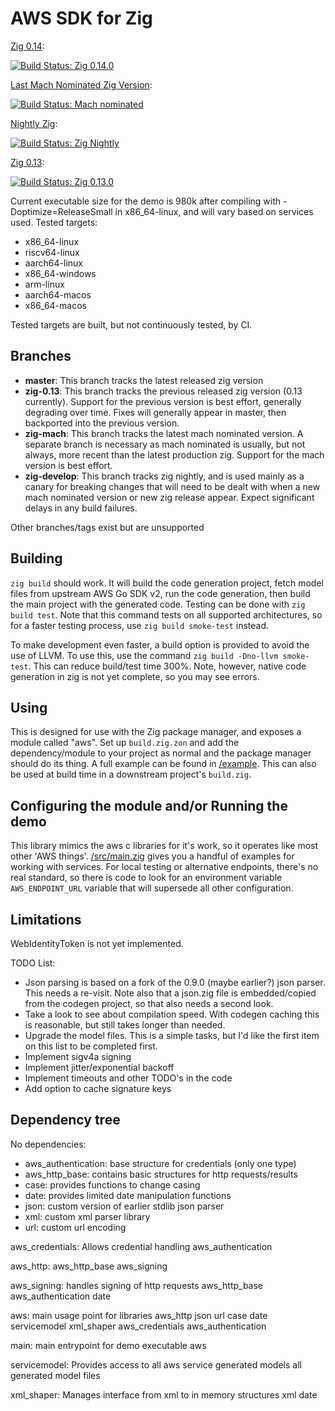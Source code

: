 AWS SDK for Zig
===============

[Zig 0.14](https://ziglang.org/download/#release-0.14.0):

[![Build Status: Zig 0.14.0](https://git.lerch.org/lobo/aws-sdk-for-zig/actions/workflows/build.yaml/badge.svg)](https://git.lerch.org/lobo/aws-sdk-for-zig/actions?workflow=build.yaml&state=closed)

[Last Mach Nominated Zig Version](https://machengine.org/about/nominated-zig/):

[![Build Status: Mach nominated](https://git.lerch.org/lobo/aws-sdk-for-zig/actions/workflows/zig-mach.yaml/badge.svg)](https://git.lerch.org/lobo/aws-sdk-for-zig/actions?workflow=zig-mach.yaml&state=closed)

[Nightly Zig](https://ziglang.org/download/):

[![Build Status: Zig Nightly](https://git.lerch.org/lobo/aws-sdk-for-zig/actions/workflows/zig-nightly.yaml/badge.svg)](https://git.lerch.org/lobo/aws-sdk-for-zig/actions?workflow=zig-nightly.yaml&state=closed)

[Zig 0.13](https://ziglang.org/download/#release-0.13.0):

[![Build Status: Zig 0.13.0](https://git.lerch.org/lobo/aws-sdk-for-zig/actions/workflows/zig-previous.yaml/badge.svg)](https://git.lerch.org/lobo/aws-sdk-for-zig/actions?workflow=zig-previous.yaml&state=closed)


Current executable size for the demo is 980k after compiling with -Doptimize=ReleaseSmall
in x86_64-linux, and will vary based on services used. Tested targets:

* x86_64-linux
* riscv64-linux
* aarch64-linux
* x86_64-windows
* arm-linux
* aarch64-macos
* x86_64-macos

Tested targets are built, but not continuously tested, by CI.

Branches
--------

* **master**:      This branch tracks the latest released zig version
* **zig-0.13**:    This branch tracks the previous released zig version (0.13 currently).
                   Support for the previous version is best effort, generally
                   degrading over time. Fixes will generally appear in master, then
                   backported into the previous version.
* **zig-mach**:    This branch tracks the latest mach nominated version. A separate
                   branch is necessary as mach nominated is usually, but not always,
                   more recent than the latest production zig. Support for the mach
                   version is best effort.
* **zig-develop**: This branch tracks zig nightly, and is used mainly as a canary
                   for breaking changes that will need to be dealt with when
                   a new mach nominated version or new zig release appear.
                   Expect significant delays in any build failures.

Other branches/tags exist but are unsupported

Building
--------

`zig build` should work. It will build the code generation project, fetch model
files from upstream AWS Go SDK v2, run the code generation, then build the main
project with the generated code. Testing can be done with `zig build test`. Note that
this command tests on all supported architectures, so for a faster testing
process, use `zig build smoke-test` instead.

To make development even faster, a build option is provided to avoid the use of
LLVM. To use this, use the command `zig build -Dno-llvm smoke-test`. This
can reduce build/test time 300%. Note, however, native code generation in zig
is not yet complete, so you may see errors.

Using
-----

This is designed for use with the Zig package manager, and exposes a module
called "aws". Set up `build.zig.zon` and add the dependency/module to your project
as normal and the package manager should do its thing. A full example can be found
in [/example](example/build.zig.zon). This can also be used at build time in
a downstream project's `build.zig`.

Configuring the module and/or Running the demo
----------------------------------------------

This library mimics the aws c libraries for it's work, so it operates like most
other 'AWS things'. [/src/main.zig](src/main.zig) gives you a handful of examples
for working with services. For local testing or alternative endpoints, there's
no real standard, so there is code to look for an environment variable
`AWS_ENDPOINT_URL` variable that will supersede all other configuration.

Limitations
-----------

WebIdentityToken is not yet implemented.

TODO List:

* Json parsing is based on a fork of the 0.9.0 (maybe earlier?) json parser.
  This needs a re-visit. Note also that a json.zig file is embedded/copied
  from the codegen project, so that also needs a second look.
* Take a look to see about compilation speed. With codegen caching this is
  reasonable, but still takes longer than needed.
* Upgrade the model files. This is a simple tasks, but I'd like the first
  item on this list to be completed first.
* Implement sigv4a signing
* Implement jitter/exponential backoff
* Implement timeouts and other TODO's in the code
* Add option to cache signature keys

Dependency tree
---------------

No dependencies:
  * aws_authentication: base structure for credentials (only one type)
  * aws_http_base: contains basic structures for http requests/results
  * case: provides functions to change casing
  * date: provides limited date manipulation functions
  * json: custom version of earlier stdlib json parser
  * xml: custom xml parser library
  * url: custom url encoding

aws_credentials: Allows credential handling
  aws_authentication

aws_http:
  aws_http_base
  aws_signing

aws_signing: handles signing of http requests
  aws_http_base
  aws_authentication
  date

aws: main usage point for libraries
  aws_http
  json
  url
  case
  date
  servicemodel
  xml_shaper
  aws_credentials
  aws_authentication

main: main entrypoint for demo executable
  aws

servicemodel: Provides access to all aws service generated models
  all generated model files

xml_shaper: Manages interface from xml to in memory structures
  xml
  date
